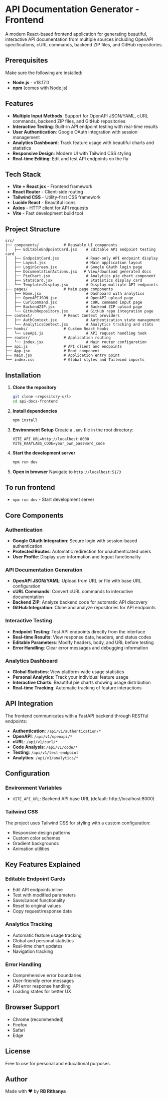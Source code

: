 # API Documentation Generator - Frontend

A modern React-based frontend application for generating beautiful, interactive API documentation from multiple sources including OpenAPI specifications, cURL commands, backend ZIP files, and GitHub repositories.

## Prerequisites

Make sure the following are installed:
* **Node.js** - v18.17.0
* **npm** (comes with Node.js)

## Features

- **Multiple Input Methods**: Support for OpenAPI JSON/YAML, cURL commands, backend ZIP files, and GitHub repositories
- **Interactive Testing**: Built-in API endpoint testing with real-time results
- **User Authentication**: Google OAuth integration with session management
- **Analytics Dashboard**: Track feature usage with beautiful charts and statistics
- **Responsive Design**: Modern UI with Tailwind CSS styling
- **Real-time Editing**: Edit and test API endpoints on the fly

## Tech Stack

- **Vite + React jsx** - Frontend framework
- **React Router** - Client-side routing
- **Tailwind CSS** - Utility-first CSS framework
- **Lucide React** - Beautiful icons
- **Axios** - HTTP client for API requests
- **Vite** - Fast development build tool

## Project Structure

```
src/
├── components/           # Reusable UI components
│   ├── EditableEndpointCard.jsx    # Editable API endpoint testing card
│   ├── EndpointCard.jsx            # Read-only API endpoint display
│   ├── Layout.jsx                  # Main application layout
│   ├── LoginScreen.jsx             # Google OAuth login page
│   ├── DocumentationActions.jsx   # View/download generated docs
│   ├── PieChart.jsx                # Analytics pie chart component
│   ├── StatsCard.jsx               # Statistics display card
│   └── TemplatesDisplay.jsx        # Display multiple API endpoints
├── pages/                # Main page components
│   ├── Home.jsx                    # Dashboard with analytics
│   ├── OpenAPIJSON.jsx             # OpenAPI upload page
│   ├── CurlCommand.jsx             # cURL command input page
│   ├── BackendZIP.jsx              # Backend ZIP upload page
│   └── GitHubRepository.jsx        # GitHub repo integration page
├── context/              # React Context providers
│   ├── AuthContext.jsx             # Authentication state management
│   └── AnalyticsContext.jsx        # Analytics tracking and stats
├── hooks/                # Custom React hooks
│   └── useApi.js                   # API request handling hook
├── router/               # Application routing
│   └── index.jsx                   # Main router configuration
├── api.js                # API client and endpoints
├── App.jsx               # Root component
├── main.jsx              # Application entry point
└── index.css             # Global styles and Tailwind imports
```

## Installation

1. **Clone the repository**
   ```bash
   git clone <repository-url>
   cd api-docs-frontend
   ```

2. **Install dependencies**
   ```bash
   npm install
   ```

3. **Environment Setup**
   Create a `.env` file in the root directory:
   ```env
   VITE_API_URL=http://localhost:8000
   VITE_KAAYLABS_CODE=your_own_password_code
   ```

4. **Start the development server**
   ```bash
   npm run dev
   ```

5. **Open in browser**
   Navigate to `http://localhost:5173`

## To run frontend

- `npm run dev` - Start development server

## Core Components

### Authentication
- **Google OAuth Integration**: Secure login with session-based authentication
- **Protected Routes**: Automatic redirection for unauthenticated users
- **User Profile**: Display user information and logout functionality

### API Documentation Generation
- **OpenAPI JSON/YAML**: Upload from URL or file with base URL configuration
- **cURL Commands**: Convert cURL commands to interactive documentation
- **Backend ZIP**: Analyze backend code for automatic API discovery
- **GitHub Integration**: Clone and analyze repositories for API endpoints

### Interactive Testing
- **Endpoint Testing**: Test API endpoints directly from the interface
- **Real-time Results**: View response data, headers, and status codes
- **Editable Parameters**: Modify headers, body, and URL before testing
- **Error Handling**: Clear error messages and debugging information

### Analytics Dashboard
- **Global Statistics**: View platform-wide usage statistics
- **Personal Analytics**: Track your individual feature usage
- **Interactive Charts**: Beautiful pie charts showing usage distribution
- **Real-time Tracking**: Automatic tracking of feature interactions

## API Integration

The frontend communicates with a FastAPI backend through RESTful endpoints:

- **Authentication**: `/api/v1/authentication/*`
- **OpenAPI**: `/api/v1/openapi/*`
- **cURL**: `/api/v1/curl/*`
- **Code Analysis**: `/api/v1/code/*`
- **Testing**: `/api/v1/test-endpoint`
- **Analytics**: `/api/v1/analytics/*`

## Configuration

### Environment Variables
- `VITE_API_URL`: Backend API base URL (default: http://localhost:8000)

### Tailwind CSS
The project uses Tailwind CSS for styling with a custom configuration:
- Responsive design patterns
- Custom color schemes
- Gradient backgrounds
- Animation utilities

## Key Features Explained

### Editable Endpoint Cards
- Edit API endpoints inline
- Test with modified parameters
- Save/cancel functionality
- Reset to original values
- Copy request/response data

### Analytics Tracking
- Automatic feature usage tracking
- Global and personal statistics
- Real-time chart updates
- Navigation tracking

### Error Handling
- Comprehensive error boundaries
- User-friendly error messages
- API error response handling
- Loading states for better UX

## Browser Support

- Chrome (recommended)
- Firefox
- Safari
- Edge

## License

Free to use for personal and educational purposes.

## Author

Made with ❤️ by **RB Rithanya**
